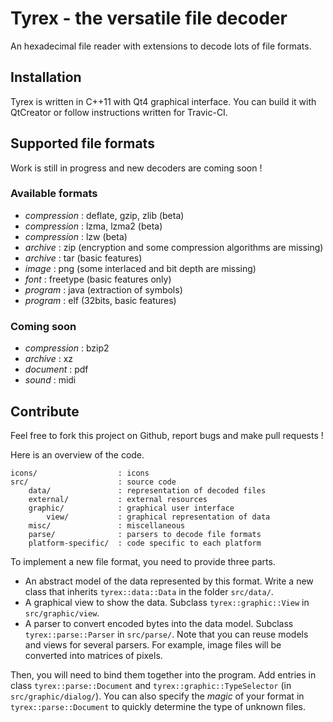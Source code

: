 # Tyrex - the versatile file decoder

An hexadecimal file reader with extensions to decode lots of file formats.

## Installation

Tyrex is written in C++11 with Qt4 graphical interface. You can build it with QtCreator or follow instructions written for Travic-CI.

## Supported file formats

Work is still in progress and new decoders are coming soon !

### Available formats

* *compression* : deflate, gzip, zlib (beta)
* *compression* : lzma, lzma2 (beta)
* *compression* : lzw (beta)
* *archive* : zip (encryption and some compression algorithms are missing)
* *archive* : tar (basic features)
* *image* : png (some interlaced and bit depth are missing)
* *font* : freetype (basic features only)
* *program* : java (extraction of symbols)
* *program* : elf (32bits, basic features)

### Coming soon

* *compression* : bzip2
* *archive* : xz
* *document* : pdf
* *sound* : midi

## Contribute

Feel free to fork this project on Github, report bugs and make pull requests !

Here is an overview of the code.

```
icons/                  : icons
src/                    : source code
    data/               : representation of decoded files
    external/           : external resources
    graphic/            : graphical user interface
        view/           : graphical representation of data
    misc/               : miscellaneous
    parse/              : parsers to decode file formats
    platform-specific/  : code specific to each platform
```

To implement a new file format, you need to provide three parts.
* An abstract model of the data represented by this format. Write a new class that inherits `tyrex::data::Data` in the folder `src/data/`.
* A graphical view to show the data. Subclass `tyrex::graphic::View` in `src/graphic/view`.
* A parser to convert encoded bytes into the data model. Subclass `tyrex::parse::Parser` in `src/parse/`.
Note that you can reuse models and views for several parsers. For example, image files will be converted into matrices of pixels.

Then, you will need to bind them together into the program. Add entries in class `tyrex::parse::Document` and `tyrex::graphic::TypeSelector` (in `src/graphic/dialog/`). You can also specify the *magic* of your format in `tyrex::parse::Document` to quickly determine the type of unknown files.

